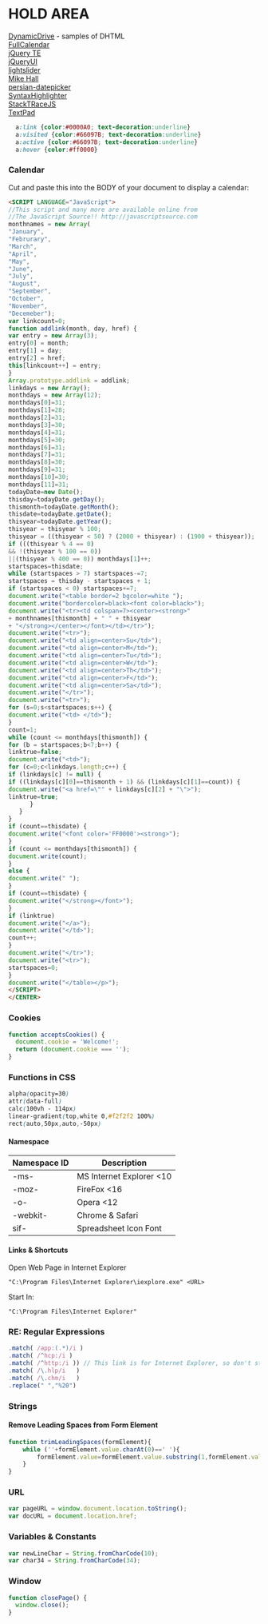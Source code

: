 # HOLD AREA

[DynamicDrive](http://dynamicdrive.com) - samples of DHTML  
[FullCalendar](http://fullcalendar.io/)   
[jQuery TE](http://jqueryte.com/)   
[jQueryUI](http://jqueryui.com)  
[lightslider](https://github.com/sachinchoolur/lightslider)   
[Mike Hall](http://www.brainjar.com)  
[persian-datepicker](http://babakhani.github.io/PersianWebToolkit/docs/datepicker)   
[SyntaxHighlighter](http://alexgorbatchev.com/SyntaxHighlighter)  
[StackTRaceJS](https://www.stacktracejs.com/)   
[TextPad](http://www.textpad.com/)

```css
  a:link {color:#0000A0; text-decoration:underline}
  a:visited {color:#66097B; text-decoration:underline}
  a:active {color:#66097B; text-decoration:underline}
  a:hover {color:#ff0000}
```

### Calendar 
Cut and paste this into the BODY of your document to display a calendar:

```html
<SCRIPT LANGUAGE="JavaScript">
//This script and many more are available online from
//The JavaScript Source!! http://javascriptsource.com
monthnames = new Array(
"January",
"Februrary",
"March",
"April",
"May",
"June",
"July",
"August",
"September",
"October",
"November",
"Decemeber");
var linkcount=0;
function addlink(month, day, href) {
var entry = new Array(3);
entry[0] = month;
entry[1] = day;
entry[2] = href;
this[linkcount++] = entry;
}
Array.prototype.addlink = addlink;
linkdays = new Array();
monthdays = new Array(12);
monthdays[0]=31;
monthdays[1]=28;
monthdays[2]=31;
monthdays[3]=30;
monthdays[4]=31;
monthdays[5]=30;
monthdays[6]=31;
monthdays[7]=31;
monthdays[8]=30;
monthdays[9]=31;
monthdays[10]=30;
monthdays[11]=31;
todayDate=new Date();
thisday=todayDate.getDay();
thismonth=todayDate.getMonth();
thisdate=todayDate.getDate();
thisyear=todayDate.getYear();
thisyear = thisyear % 100;
thisyear = ((thisyear < 50) ? (2000 + thisyear) : (1900 + thisyear));
if (((thisyear % 4 == 0) 
&& !(thisyear % 100 == 0))
||(thisyear % 400 == 0)) monthdays[1]++;
startspaces=thisdate;
while (startspaces > 7) startspaces-=7;
startspaces = thisday - startspaces + 1;
if (startspaces < 0) startspaces+=7;
document.write("<table border=2 bgcolor=white ");
document.write("bordercolor=black><font color=black>");
document.write("<tr><td colspan=7><center><strong>" 
+ monthnames[thismonth] + " " + thisyear 
+ "</strong></center></font></td></tr>");
document.write("<tr>");
document.write("<td align=center>Su</td>");
document.write("<td align=center>M</td>");
document.write("<td align=center>Tu</td>");
document.write("<td align=center>W</td>");
document.write("<td align=center>Th</td>");
document.write("<td align=center>F</td>");
document.write("<td align=center>Sa</td>"); 
document.write("</tr>");
document.write("<tr>");
for (s=0;s<startspaces;s++) {
document.write("<td> </td>");
}
count=1;
while (count <= monthdays[thismonth]) {
for (b = startspaces;b<7;b++) {
linktrue=false;
document.write("<td>");
for (c=0;c<linkdays.length;c++) {
if (linkdays[c] != null) {
if ((linkdays[c][0]==thismonth + 1) && (linkdays[c][1]==count)) {
document.write("<a href=\"" + linkdays[c][2] + "\">");
linktrue=true;
      }
   }
}
if (count==thisdate) {
document.write("<font color='FF0000'><strong>");
}
if (count <= monthdays[thismonth]) {
document.write(count);
}
else {
document.write(" ");
}
if (count==thisdate) {
document.write("</strong></font>");
}
if (linktrue)
document.write("</a>");
document.write("</td>");
count++;
}
document.write("</tr>");
document.write("<tr>");
startspaces=0;
}
document.write("</table></p>");
</SCRIPT>
</CENTER>
```

### Cookies
```javascript
function acceptsCookies() {
  document.cookie = 'Welcome!';
  return (document.cookie === '');
}
```

### Functions in CSS
```css
alpha(opacity=30)
attr(data-full)
calc(100vh - 114px)
linear-gradient(top,white 0,#f2f2f2 100%)
rect(auto,50px,auto,-50px)
```

#### Namespace
| Namespace ID | Description |  
| --- | --- |  
| -ms-|MS Internet Explorer <10|  
| -moz-|FireFox <16|  
| -o-|Opera <12|  
| -webkit-|Chrome & Safari|  
| sif-|Spreadsheet Icon Font|  

#### Links & Shortcuts

Open Web Page in Internet Explorer	
```dos
"C:\Program Files\Internet Explorer\iexplore.exe" <URL>
```
Start In: 
```dos
"C:\Program Files\Internet Explorer"
```

### RE: Regular Expressions

```javascript
.match( /app:(.*)/i )
.match( /^hcp:/i )
.match( /^http:/i )) // This link is for Internet Explorer, so don't strip away the query string.
.match( /\.hlp/i   )
.match( /\.chm/i   )
.replace(" ","%20")
```

### Strings

#### Remove Leading Spaces from Form Element
```javascript
function trimLeadingSpaces(formElement){		
	while (''+formElement.value.charAt(0)==' '){
		formElement.value=formElement.value.substring(1,formElement.value.length);
	}		 
}
```

### URL
```javascript
var pageURL = window.document.location.toString();
var docURL = document.location.href;
```

### Variables & Constants

```javascript
var newLineChar = String.fromCharCode(10);
var char34 = String.fromCharCode(34);
```

### Window
```javascript
function closePage() {
  window.close();
}
```


